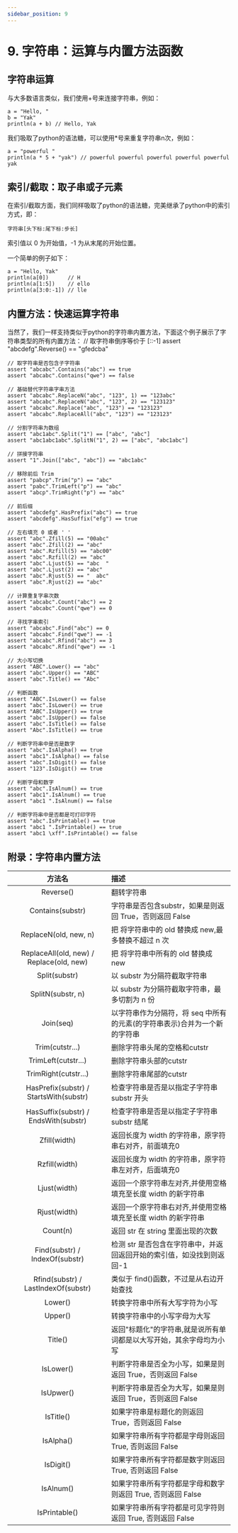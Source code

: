 ```yaml
---
sidebar_position: 9
---
```


# 9. 字符串：运算与内置方法函数

## 字符串运算

与大多数语言类似，我们使用+号来连接字符串，例如：

    a = "Hello, "
    b = "Yak"
    println(a + b) // Hello, Yak

我们吸取了python的语法糖，可以使用*号来重复字符串n次，例如：

    a = "powerful "
    println(a * 5 + "yak") // powerful powerful powerful powerful powerful yak
    
## 索引/截取：取子串或子元素

在索引/截取方面，我们同样吸取了python的语法糖，完美继承了python中的索引方式，即：

    字符串[头下标:尾下标:步长]

索引值以 0 为开始值，-1 为从末尾的开始位置。

一个简单的例子如下：

    a = "Hello, Yak"
    println(a[0])      // H
    println(a[1:5])    // ello
    println(a[3:0:-1]) // lle
    
## 内置方法：快速运算字符串

当然了，我们一样支持类似于python的字符串内置方法，下面这个例子展示了字符串类型的所有内置方法：
    // 取字符串倒序等价于 [::-1]
    assert "abcdefg".Reverse() == "gfedcba"
    
    // 取字符串是否包含子字符串
    assert "abcabc".Contains("abc") == true
    assert "abcabc".Contains("qwe") == false
    
    // 基础替代字符串字串方法
    assert "abcabc".ReplaceN("abc", "123", 1) == "123abc"
    assert "abcabc".ReplaceN("abc", "123", 2) == "123123"
    assert "abcabc".Replace("abc", "123") == "123123"
    assert "abcabc".ReplaceAll("abc", "123") == "123123"
    
    // 分割字符串为数组
    assert "abc1abc".Split("1") == ["abc", "abc"]
    assert "abc1abc1abc".SplitN("1", 2) == ["abc", "abc1abc"]
    
    // 拼接字符串
    assert "1".Join(["abc", "abc"]) == "abc1abc"
    
    // 移除前后 Trim
    assert "pabcp".Trim("p") == "abc"
    assert "pabc".TrimLeft("p") == "abc"
    assert "abcp".TrimRight("p") == "abc"
    
    // 前后缀
    assert "abcdefg".HasPrefix("abc") == true
    assert "abcdefg".HasSuffix("efg") == true
    
    // 左右填充 0 或者 ' '
    assert "abc".Zfill(5) == "00abc"
    assert "abc".Zfill(2) == "abc"
    assert "abc".Rzfill(5) == "abc00"
    assert "abc".Rzfill(2) == "abc"
    assert "abc".Ljust(5) == "abc  "
    assert "abc".Ljust(2) == "abc"
    assert "abc".Rjust(5) == "  abc"
    assert "abc".Rjust(2) == "abc"
    
    // 计算重复字串次数
    assert "abcabc".Count("abc") == 2
    assert "abcabc".Count("qwe") == 0
    
    // 寻找字串索引
    assert "abcabc".Find("abc") == 0
    assert "abcabc".Find("qwe") == -1
    assert "abcabc".Rfind("abc") == 3
    assert "abcabc".Rfind("qwe") == -1
    
    // 大小写切换
    assert "ABC".Lower() == "abc"
    assert "abc".Upper() == "ABC"
    assert "abc".Title() == "Abc"
    
    // 判断函数
    assert "ABC".IsLower() == false
    assert "abc".IsLower() == true
    assert "ABC".IsUpper() == true
    assert "abc".IsUpper() == false
    assert "abc".IsTitle() == false
    assert "Abc".IsTitle() == true
    
    // 判断字符串中是否是数字
    assert "abc".IsAlpha() == true
    assert "abc1".IsAlpha() == false
    assert "abc".IsDigit() == false
    assert "123".IsDigit() == true
    
    // 判断字母和数字
    assert "abc".IsAlnum() == true
    assert "abc1".IsAlnum() == true
    assert "abc1 ".IsAlnum() == false
    
    // 判断字符串中是否都是可打印字符
    assert "abc".IsPrintable() == true
    assert "abc1 ".IsPrintable() == true
    assert "abc1 \xff".IsPrintable() == false
    
## 附录：字符串内置方法
|方法名|描述|
|:---:|:----|
|Reverse()|翻转字符串|
|Contains(substr)|字符串是否包含substr，如果是则返回 True，否则返回 False|
|ReplaceN(old, new, n)|把 将字符串中的 old 替换成 new,最多替换不超过 n 次|
|ReplaceAll(old, new) / Replace(old, new)|把 将字符串中所有的 old 替换成 new|
|Split(substr)|以 substr 为分隔符截取字符串|
|SplitN(substr, n)|以 substr 为分隔符截取字符串，最多切割为 n 份|
|Join(seq)|以字符串作为分隔符，将 seq 中所有的元素(的字符串表示)合并为一个新的字符串|
|Trim(cutstr...)|删除字符串头尾的空格和cutstr|
|TrimLeft(cutstr...)|删除字符串头部的cutstr|
|TrimRight(cutstr...)|删除字符串尾部的cutstr|
|HasPrefix(substr) / StartsWith(substr)|检查字符串是否是以指定子字符串 substr 开头|
|HasSuffix(substr) / EndsWith(substr)|检查字符串是否是以指定子字符串 substr 结尾|
|Zfill(width)|返回长度为 width 的字符串，原字符串右对齐，前面填充0|
|Rzfill(width)|返回长度为 width 的字符串，原字符串左对齐，后面填充0|
|Ljust(width)|返回一个原字符串左对齐,并使用空格填充至长度 width 的新字符串|
|Rjust(width)|返回一个原字符串右对齐,并使用空格填充至长度 width 的新字符串|
|Count(n)|返回 str 在 string 里面出现的次数|
|Find(substr) / IndexOf(substr)|检测 str 是否包含在字符串中，并返回返回开始的索引值，如没找到则返回-1|
|Rfind(substr) / LastIndexOf(substr)|类似于 find()函数，不过是从右边开始查找|
|Lower()|转换字符串中所有大写字符为小写|
|Upper()|转换字符串中的小写字母为大写|
|Title()|返回"标题化"的字符串,就是说所有单词都是以大写开始，其余字母均为小写|
|IsLower()|判断字符串是否全为小写，如果是则返回 True，否则返回 False|
|IsUpwer()|判断字符串是否全为大写，如果是则返回 True，否则返回 False|
|IsTitle()|如果字符串是标题化的则返回 True，否则返回 False|
|IsAlpha()|如果字符串所有字符都是字母则返回 True, 否则返回 False|
|IsDigit()|如果字符串所有字符都是数字则返回 True, 否则返回 False|
|IsAlnum()|如果字符串所有字符都是字母和数字则返回 True, 否则返回 False|
|IsPrintable()|如果字符串所有字符都是可见字符则返回 True, 否则返回 False|